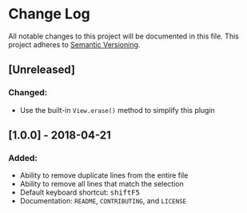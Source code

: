 # Change Log
All notable changes to this project will be documented in this file.
This project adheres to [Semantic Versioning](http://semver.org/).

## [Unreleased]
### Changed:
- Use the built-in `View.erase()` method to simplify this plugin

## [1.0.0] - 2018-04-21
### Added:
- Ability to remove duplicate lines from the entire file
- Ability to remove all lines that match the selection
- Default keyboard shortcut: <kbd>shift</kbd><kbd>F5</kbd>
- Documentation: `README`, `CONTRIBUTING`, and `LICENSE`
